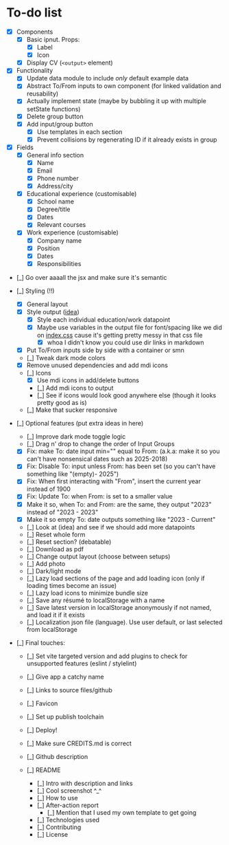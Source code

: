 # To-do list

- [x] Components
  - [x] Basic ipnut. Props:
    - [x] Label
    - [x] Icon
  - [x] Display CV (`<output>` element)

- [x] Functionality
  - [x] Update data module to include _only_ default example data
  - [x] Abstract To/From inputs to own component (for linked validation and reusability)
  - [x] Actually implement state (maybe by bubbling it up with multiple setState functions)
  - [x] Delete group button
  - [x] Add input/group button
    - [x] Use templates in each section
    - [x] Prevent collisions by regenerating ID if it already exists in group

- [x] Fields
  - [x] General info section
    - [x] Name
    - [x] Email
    - [x] Phone number
    - [x] Address/city

  - [x] Educational experience (customisable)
    - [x] School name
    - [x] Degree/title
    - [x] Dates
    - [x] Relevant courses

  - [x] Work experience (customisable)
    - [x] Company name
    - [x] Position
    - [x] Dates
    - [x] Responsibilities

- [_] Go over aaaall the jsx and make sure it's semantic

- [_] Styling (!!)
  - [x] General layout
  - [x] Style output ([idea](https://www.scribd.com/document/660775539/academic-word-resume-template))
    - [x] Style each individual education/work datapoint
    - [x] Maybe use variables in the output file for font/spacing like we did on [index.css](./src/index.css) cause it's getting pretty messy in that css file
      - [x] whoa I didn't know you could use dir links in markdown
  - [x] Put To/From inputs side by side with a container or smn
  - [_] Tweak dark mode colors
  - [x] Remove unused dependencies and add mdi icons
  - [_] Icons
    - [x] Use mdi icons in add/delete buttons
    - [_] Add mdi icons to output
    - [_] See if icons would look good anywhere else (though it looks pretty good as is)
  - [_] Make that sucker responsive

- [_] Optional features (put extra ideas in here)
  - [_] Improve dark mode toggle logic
  - [_] Drag n' drop to change the order of Input Groups
  - [x] Fix: make To: date input min="" equal to From: (a.k.a: make it so you can't have nonsensical dates such as 2025-2018)
  - [x] Fix: Disable To: input unless From: has been set (so you can't have something like "(empty)- 2025")
  - [x] Fix: When first interacting with "From", insert the current year instead of 1900
  - [x] Fix: Update To: when From: is set to a smaller value
  - [x] Make it so, when To: and From: are the same, they output "2023" instead of "2023 - 2023"
  - [x] Make it so empty To: date outputs something like "2023 - Current"
  - [_] Look at (idea) and see if we should add more datapoints
  - [_] Reset whole form
  - [_] Reset section? (debatable)
  - [_] Download as pdf
  - [_] Change output layout (choose between setups)
  - [_] Add photo
  - [_] Dark/light mode
  - [_] Lazy load sections of the page and add loading icon (only if loading times become an issue)
  - [_] Lazy load icons to minimize bundle size
  - [_] Save any résumé to localStorage with a name
  - [_] Save latest version in localStorage anonymously if not named, and load it if it exists
  - [_] Localization json file (language). Use user default, or last selected from localStorage

- [_] Final touches:
  - [_] Set vite targeted version and add plugins to check for unsupported features (eslint / stylelint)
  - [_] Give app a catchy name
  - [_] Links to source files/github
  - [_] Favicon
  - [_] Set up publish toolchain
  - [_] Deploy!
  - [_] Make sure CREDITS.md is correct
  - [_] Github description

  - [_] README
    - [_] Intro with description and links
    - [_] Cool screenshot ^\_^
    - [_] How to use
    - [_] After-action report
      - [_] Mention that I used my own template to get going
    - [_] Technologies used
    - [_] Contributing
    - [_] License
